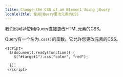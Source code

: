 ```yaml
---
title: Change the CSS of an Element Using jQuery
localeTitle: 使用jQuery更改元素的CSS
---
```

我们也可以使用jQuery直接更改HTML元素的CSS。

Query有一个名为`.css()`的函数，它允许您更改元素的CSS。
```
<script> 
  $(document).ready(function() { 
    $("#target1").css("color", "red"); 
 
  }); 
 </script> 

```